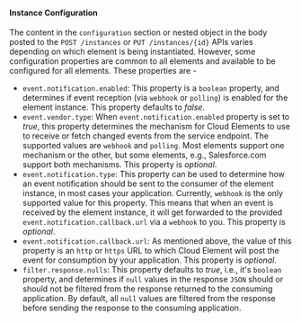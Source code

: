 #### Instance Configuration

The content in the `configuration` section or nested object in the body posted to the `POST /instances` or `PUT /instances/{id}` APIs varies depending on which element is being instantiated. However, some configuration properties are common to all elements and available to be configured for all elements. These properties are -

* `event.notification.enabled`: This property is a `boolean` property, and determines if event reception (via `webhook` or `polling`) is enabled for the element instance. This property defaults to *false*.
* `event.vendor.type`: When `event.notification.enabled` property is set to *true*, this property determines the mechanism for Cloud Elements to use to receive or fetch changed events from the service endpoint. The supported values are `webhook` and `polling`. Most elements support one mechanism or the other, but some elements, e.g., Salesforce.com support both mechanisms. This property is *optional*.
* `event.notification.type`: This property can be used to determine how an event notification should be sent to the consumer of the element instance, in most cases your application. Currently, `webhook` is the only supported value for this property. This means that when an event is received by the element instance, it will get forwarded to the provided `event.notification.callback.url` via a `webhook` to you. This property is *optional*.
* `event.notification.callback.url`: As mentioned above, the value of this property is an `http` or `https` URL to which Cloud Element will post the event for consumption by your application. This property is *optional*.
* `filter.response.nulls`: This property defaults to *true*, i.e., it's  `boolean` property, and determines if `null` values in the response `JSON` should or should not be filtered from the response returned to the consuming application. By default, all `null` values are filtered from the response before sending the response to the consuming application.
